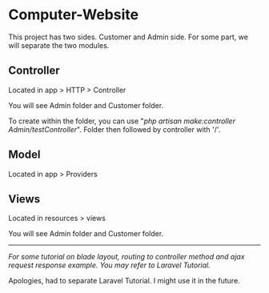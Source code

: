 # Computer-Website

This project has two sides. Customer and Admin side. For some part, we will separate the two modules.

## Controller

Located in app > HTTP > Controller

You will see Admin folder and Customer folder.


To create within the folder, you can use "*php artisan make:controller Admin/testController*". Folder then followed by controller with '/'.

## Model

Located in app > Providers

## Views

Located in resources > views

You will see Admin folder and Customer folder.

---
*For some tutorial on blade layout, routing to controller method and ajax request response example. You may refer to Laravel Tutorial.*

Apologies, had to separate Laravel Tutorial. I might use it in the future.
